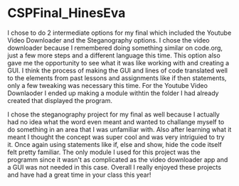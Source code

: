 # CSPFinal_HinesEva
I chose to do 2 intermediate options for my final which included the Youtube Video Downloader and the Steganography options. 
I chose the video downloader because I remembered doing something similar on code.org, just a few more steps and a different language this time. 
This option also gave me the opportunity to see what it was like working with and creating a GUI.
I think the process of making the GUI and lines of code translated well to the elements from past lessons and assignments like if then statements, only a few tweaking was necessary this time.
For the Youtube Video Downlaoder I ended up making a module withtin the folder I had already created that displayed the program.

I chose the steganography project for my final as well because I actually had no idea what the word even meant and wanted to challange myself to do something in an area that I was unfamiliar with. Also after learning what it meant I thought the concept was super cool and was very intriguied to try it.
Once again using statements like if, else and show, hide the code itself felt pretty familiar. 
The only module I used for this project was the programm since it wasn't as complicated as the video downloader app and a GUI was not needed in this case.
Overall I really enjoyed these projects and have had a great time in your class this year!
